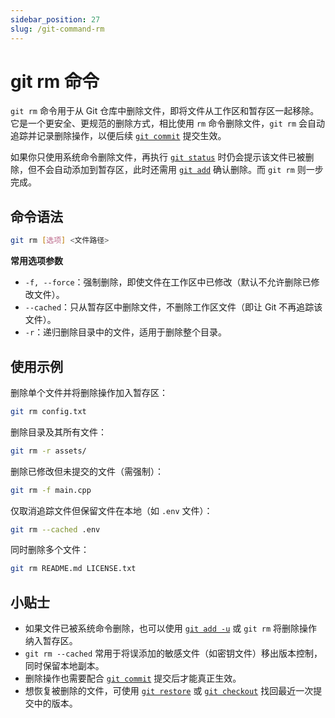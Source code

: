 ```yaml
---
sidebar_position: 27
slug: /git-command-rm
---
```


# git rm 命令

`git rm` 命令用于从 Git 仓库中删除文件，即将文件从工作区和暂存区一起移除。它是一个更安全、更规范的删除方式，相比使用 `rm` 命令删除文件，`git rm` 会自动追踪并记录删除操作，以便后续 [`git commit`](/git/git-command-commit/) 提交生效。

如果你只使用系统命令删除文件，再执行 [`git status`](/git/git-command-status/) 时仍会提示该文件已被删除，但不会自动添加到暂存区，此时还需用 [`git add`](/git/git-command-add/) 确认删除。而 `git rm` 则一步完成。



## 命令语法

```bash
git rm [选项] <文件路径>
```

**常用选项参数**

- `-f, --force`：强制删除，即使文件在工作区中已修改（默认不允许删除已修改文件）。
- `--cached`：只从暂存区中删除文件，不删除工作区文件（即让 Git 不再追踪该文件）。
- `-r`：递归删除目录中的文件，适用于删除整个目录。



## 使用示例

删除单个文件并将删除操作加入暂存区：

```bash
git rm config.txt
```

删除目录及其所有文件：

```bash
git rm -r assets/
```

删除已修改但未提交的文件（需强制）：

```bash
git rm -f main.cpp
```

仅取消追踪文件但保留文件在本地（如 `.env` 文件）：

```bash
git rm --cached .env
```

同时删除多个文件：

```bash
git rm README.md LICENSE.txt
```



## 小贴士

- 如果文件已被系统命令删除，也可以使用 [`git add -u`](/git/git-command-add/) 或 `git rm` 将删除操作纳入暂存区。
- `git rm --cached` 常用于将误添加的敏感文件（如密钥文件）移出版本控制，同时保留本地副本。
- 删除操作也需要配合 [`git commit`](/git/git-command-commit/) 提交后才能真正生效。
- 想恢复被删除的文件，可使用 [`git restore`](/git/git-command-restore/) 或 [`git checkout`](/git/git-command-checkout/) 找回最近一次提交中的版本。
